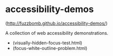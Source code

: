 # accessibility-demos
(http://fuzzbomb.github.io/accessibility-demos/)

A collection of web accessibility demonstrations.

- (visually-hidden-focus-test.html)
- (focus-white-outline-problem.html)
